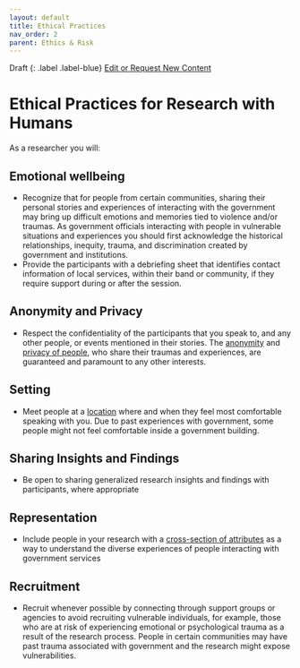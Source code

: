 ```yaml
---
layout: default
title: Ethical Practices
nav_order: 2
parent: Ethics & Risk
---
```


Draft
{: .label .label-blue}
[Edit or Request New Content](https://github.com/bcgov/user-research-guide/issues/new/choose)

# Ethical Practices for Research with Humans

As a researcher you will:

## Emotional wellbeing
- Recognize that for people from certain communities, sharing their personal stories and experiences of interacting with the government may bring up difficult emotions and memories tied to violence and/or traumas. As government officials interacting with people in vulnerable situations and experiences you should first acknowledge the historical relationships, inequity, trauma, and discrimination created by government and institutions.
- Provide the participants with a debriefing sheet that identifies contact information of local services, within their band or community, if they require support during or after the session.

## Anonymity and Privacy
- Respect the confidentiality of the participants that you speak to, and any other people, or events mentioned in their stories. The [anonymity](https://bcgov.github.io/user-research-guide/conduct-research.html#de-identify-your-notes) and [privacy of people](https://bcgov.github.io/user-research-guide/privacy-personal-information.html), who share their traumas and experiences, are guaranteed and paramount to any other interests.

## Setting
- Meet people at a [location](https://bcgov.github.io/user-research-guide/find-participants.html#pick-a-location) where and when they feel most comfortable speaking with you. Due to past experiences with government, some people might not feel comfortable inside a government building.

## Sharing Insights and Findings
- Be open to sharing generalized research insights and findings with participants, where appropriate

## Representation
- Include people in your research with a [cross-section of attributes](https://bcgov.github.io/user-research-guide/planning-research/#gender-based-analysis-in-research) as a way to understand the diverse experiences of people interacting with government services

## Recruitment
- Recruit whenever possible by connecting through support groups or agencies to avoid recruiting vulnerable individuals, for example, those who are at risk of experiencing emotional or psychological trauma as a result of the research process. People in certain communities may have past trauma associated with government and the research might expose vulnerabilities.
